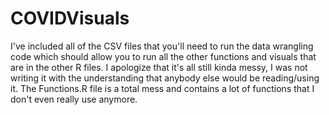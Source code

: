 # COVIDVisuals
I've included all of the CSV files that you'll need to run the data wrangling code which should allow you to run all the other functions and visuals that are in the other R files. I apologize that it's all still kinda messy, I was not writing it with the understanding that anybody else would be reading/using it. The Functions.R file is a total mess and contains a lot of functions that I don't even really use anymore. 
